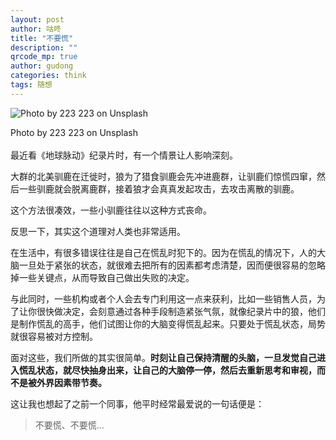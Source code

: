 ```yaml
---
layout: post
author: 咕咚
title: "不要慌"
description: ""
qrcode_mp: true
author: gudong
categories: think
tags: 随想
---
```


![Photo by 223 223 on Unsplash](http://upload-images.jianshu.io/upload_images/588640-34da3ff37ab875d8.1&ixid=eyJhcHBfaWQiOjEyMDd9&auto=format&fit=crop&w=1353&q=80?imageMogr2/auto-orient/strip%7CimageView2/2/w/1240)
<figcaption class="caption">Photo by 223 223 on Unsplash</figcaption>


<br/>
最近看《地球脉动》纪录片时，有一个情景让人影响深刻。

大群的北美驯鹿在迁徙时，狼为了猎食驯鹿会先冲进鹿群，让驯鹿们惊慌四窜，然后一些驯鹿就会脱离鹿群，接着狼才会真真发起攻击，去攻击离散的驯鹿。

这个方法很凑效，一些小驯鹿往往以这种方式丧命。

反思一下，其实这个道理对人类也非常适用。

在生活中，有很多错误往往是自己在慌乱时犯下的。因为在慌乱的情况下，人的大脑一旦处于紧张的状态，就很难去把所有的因素都考虑清楚，因而便很容易的忽略掉一些关键点，从而导致自己做出失败的决定。

与此同时，一些机构或者个人会去专门利用这一点来获利，比如一些销售人员，为了让你很快做决定，会刻意通过各种手段制造紧张气氛，就像纪录片中的狼，他们是制作慌乱的高手，他们试图让你的大脑变得慌乱起来。只要处于慌乱状态，局势就很容易被对方控制。

面对这些，我们所做的其实很简单。**时刻让自己保持清醒的头脑，一旦发觉自己进入慌乱状态，就尽快抽身出来，让自己的大脑停一停，然后去重新思考和审视，而不是被外界因素带节奏。**

这让我也想起了之前一个同事，他平时经常最爱说的一句话便是：

> 不要慌、不要慌...